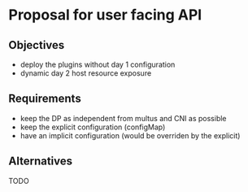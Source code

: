 # Proposal for user facing API

## Objectives
- deploy the plugins without day 1 configuration
- dynamic day 2 host resource exposure

## Requirements
- keep the DP as independent from multus and CNI as possible
- keep the explicit configuration (configMap)
- have an implicit configuration (would be overriden by the explicit)

## Alternatives
TODO
